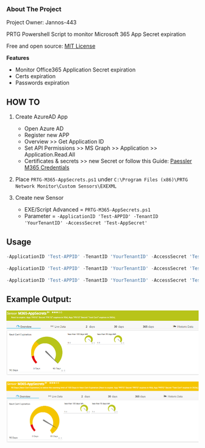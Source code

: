 <!-- ABOUT THE PROJECT -->
### About The Project
Project Owner: Jannos-443

PRTG Powershell Script to monitor Microsoft 365 App Secret expiration

Free and open source: [MIT License](https://github.com/Jannos-443/PRTG-M365/blob/main/LICENSE)

**Features**
* Monitor Office365 Application Secret expiration
* Certs expiration
* Passwords expiration

## HOW TO

1. Create AzureAD App
   - Open Azure AD
   - Register new APP
   - Overview >> Get Application ID
   - Set API Permissions >> MS Graph >> Application >> Application.Read.All
   - Certificates & secrets >> new Secret
or follow this Guide: [Paessler M365 Credentials](https://kb.paessler.com/en/topic/88462-how-do-i-obtain-credentials-and-set-permissions-for-the-microsoft-365-sensors)

2. Place `PRTG-M365-AppSecrets.ps1` under `C:\Program Files (x86)\PRTG Network Monitor\Custom Sensors\EXEXML`

3. Create new Sensor
   - EXE/Script Advanced = `PRTG-M365-AppSecrets.ps1`
   - Parameter = `-ApplicationID 'Test-APPID' -TenantID 'YourTenantID' -AccessSecret 'Test-AppSecret'`

## Usage

```powershell
-ApplicationID 'Test-APPID' -TenantID 'YourTenantID' -AccessSecret 'Test-AppSecret'
```

```powershell
-ApplicationID 'Test-APPID' -TenantID 'YourTenantID' -AccessSecret 'Test-AppSecret' -ExcludeAppName '^(Test-PRTG-APP)$'
```

```powershell
-ApplicationID 'Test-APPID' -TenantID 'YourTenantID' -AccessSecret 'Test-AppSecret' -ExcludeSecretName '^(Test-PRTG-Secret)$'
```

## Example Output:

![PRTG-M365](media/cert_ok.png)


![PRTG-M365](media/cert_warning.png)